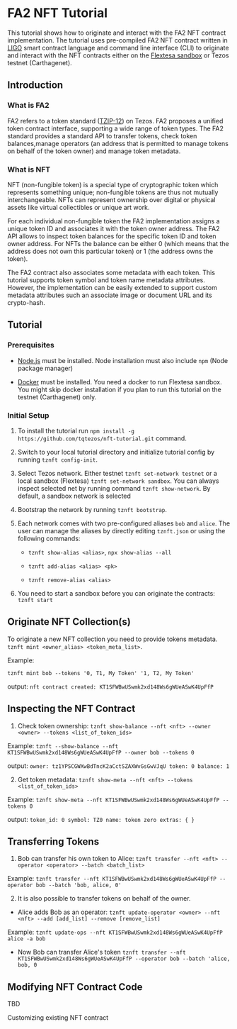 # FA2 NFT Tutorial

This tutorial shows how to originate and interact with the FA2 NFT contract
implementation. The tutorial uses pre-compiled FA2 NFT contract written in
[LIGO](https://ligolang.org/) smart contract language and command line interface
(CLI) to originate and interact with the NFT contracts either on the
[Flextesa sandbox](https://tezos.gitlab.io/flextesa/) or Tezos testnet (Carthagenet).

## Introduction

### What is FA2

FA2 refers to a token standard ([TZIP-12](https://gitlab.com/tzip/tzip/-/blob/master/proposals/tzip-12/tzip-12.md))
on Tezos. FA2 proposes a unified token contract interface, supporting a wide range
of token types. The FA2 standard provides a standard API to transfer tokens, check
token balances,manage operators (an address that is permitted to manage tokens
on behalf of the token owner) and manage token metadata.

### What is NFT

NFT (non-fungible token) is a special type of cryptographic token which represents
something unique; non-fungible tokens are thus not mutually interchangeable.
NFTs can represent ownership over digital or physical assets like virtual collectibles
or unique art work.

For each individual non-fungible token the FA2 implementation assigns a unique
token ID and associates it with the token owner address. The FA2 API allows to
inspect token balances for the specific token ID and token owner address. For NFTs
the balance can be either 0 (which means that the address does not own this particular
token) or 1 (the address owns the token).

The FA2 contract also associates some metadata with each token. This tutorial supports
token symbol and token name metadata attributes. However, the implementation can
be easily extended to support custom metadata attributes such an associate image
or document URL and its crypto-hash.

## Tutorial

### Prerequisites

- [Node.js](https://nodejs.org/) must be installed. Node installation must also
  include `npm` (Node package manager)

- [Docker](https://www.docker.com/) must be installed. You need a docker to run
  Flextesa sandbox. You might skip docker installation if you plan to run this
  tutorial on the testnet (Carthagenet) only.

### Initial Setup

1. To install the tutorial run
   `npm install -g https://github.com/tqtezos/nft-tutorial.git`
   command.

2. Switch to your local tutorial directory and initialize tutorial config by running
   `tznft config-init`.

3. Select Tezos network. Either testnet `tznft set-network testnet` or a local
   sandbox (Flextesa) `tznft set-network sandbox`. You can always inspect selected
   net by running command `tznft show-network`. By default, a sandbox network
   is selected

4. Bootstrap the network by running `tznft bootstrap`.

5. Each network comes with two pre-configured aliases `bob` and `alice`. The user
   can manage the aliases by directly editing `tznft.json` or using
   the following commands:

   - `tznft show-alias <alias>`, `npx show-alias --all`

   - `tznft add-alias <alias> <pk>`
   - `tznft remove-alias <alias>`

6. You need to start a sandbox before you can originate the contracts:
   `tznft start`

## Originate NFT Collection(s)

To originate a new NFT collection you need to provide tokens metadata.
`tznft mint <owner_alias> <token_meta_list>`.

Example:

`tznft mint bob --tokens '0, T1, My Token' '1, T2, My Token'`

output:
`nft contract created: KT1SFWBwUSwmk2xd148Ws6gWUeASwK4UpFfP`

## Inspecting the NFT Contract

1. Check token ownership:
   `tznft show-balance --nft <nft> --owner <owner> --tokens <list_of_token_ids>`

Example:
`tznft --show-balance --nft KT1SFWBwUSwmk2xd148Ws6gWUeASwK4UpFfP --owner bob --tokens 0`

output:
`owner: tz1YPSCGWXwBdTncK2aCctSZAXWvGsGwVJqU token: 0 balance: 1`

2. Get token metadata: `tznft show-meta --nft <nft> --tokens <list_of_token_ids>`

Example:
`tznft show-meta --nft KT1SFWBwUSwmk2xd148Ws6gWUeASwK4UpFfP --tokens 0`

output: `token_id: 0 symbol: TZ0 name: token zero extras: { }`

## Transferring Tokens

1. Bob can transfer his own token to Alice:
   `tznft transfer --nft <nft> --operator <operator> --batch <batch_list>`

Example:
`tznft transfer --nft KT1SFWBwUSwmk2xd148Ws6gWUeASwK4UpFfP --operator bob --batch 'bob, alice, 0'`

2. It is also possible to transfer tokens on behalf of the owner.

- Alice adds Bob as an operator:
  `tznft update-operator <owner> --nft <nft> --add [add_list] --remove [remove_list]`

Example:
`tznft update-ops --nft KT1SFWBwUSwmk2xd148Ws6gWUeASwK4UpFfP alice -a bob`

- Now Bob can transfer Alice's token
  `tznft transfer --nft KT1SFWBwUSwmk2xd148Ws6gWUeASwK4UpFfP --operator bob --batch 'alice, bob, 0`

## Modifying NFT Contract Code

TBD

Customizing existing NFT contract
